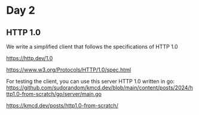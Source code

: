 # Day 2

## HTTP 1.0

We write a simplified client that follows the specifications of HTTP 1.0

https://http.dev/1.0

https://www.w3.org/Protocols/HTTP/1.0/spec.html

For testing the client, you can use this server HTTP 1.0 written in go:
https://github.com/sudorandom/kmcd.dev/blob/main/content/posts/2024/http1.0-from-scratch/go/server/main.go

https://kmcd.dev/posts/http1.0-from-scratch/
